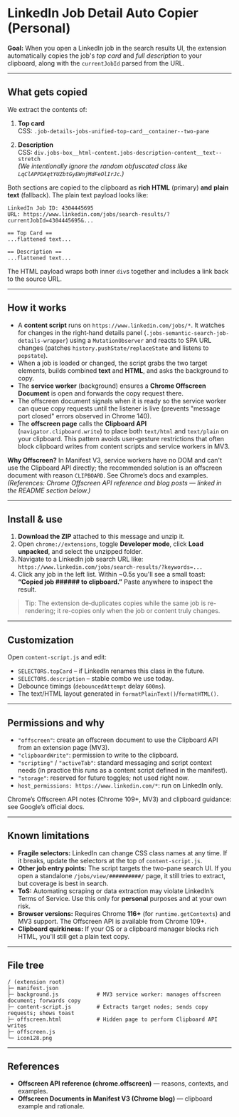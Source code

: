 # LinkedIn Job Detail Auto Copier (Personal)

**Goal:** When you open a LinkedIn job in the search results UI, the extension automatically copies the job's *top card* and *full description* to your clipboard, along with the `currentJobId` parsed from the URL.

---

## What gets copied

We extract the contents of:

1. **Top card**  
   CSS: `.job-details-jobs-unified-top-card__container--two-pane`

2. **Description**  
   CSS: `div.jobs-box__html-content.jobs-description-content__text--stretch`  
   *(We intentionally ignore the random obfuscated class like `LqClAPPDAqtYUZbtGyEWnjMdFeOlIrJc`.)*

Both sections are copied to the clipboard as **rich HTML** (primary) **and** **plain text** (fallback). The plain text payload looks like:

```
LinkedIn Job ID: 4304445695
URL: https://www.linkedin.com/jobs/search-results/?currentJobId=4304445695&...

== Top Card ==
...flattened text...

== Description ==
...flattened text...
```

The HTML payload wraps both inner `div`s together and includes a link back to the source URL.

---

## How it works

- A **content script** runs on `https://www.linkedin.com/jobs/*`. It watches for changes in the right‑hand details panel (`.jobs-semantic-search-job-details-wrapper`) using a `MutationObserver` and reacts to SPA URL changes (patches `history.pushState/replaceState` and listens to `popstate`).  
- When a job is loaded or changed, the script grabs the two target elements, builds combined **text** and **HTML**, and asks the background to copy.
- The **service worker** (background) ensures a **Chrome Offscreen Document** is open and forwards the copy request there.
- The offscreen document signals when it is ready so the service worker can queue copy requests until the listener is live (prevents "message port closed" errors observed in Chrome 140).
- The **offscreen page** calls the **Clipboard API** (`navigator.clipboard.write`) to place both `text/html` and `text/plain` on your clipboard. This pattern avoids user‑gesture restrictions that often block clipboard writes from content scripts and service workers in MV3.

**Why Offscreen?** In Manifest V3, service workers have no DOM and can't use the Clipboard API directly; the recommended solution is an offscreen document with reason `CLIPBOARD`. See Chrome’s docs and examples.  
*(References: Chrome Offscreen API reference and blog posts — linked in the README section below.)*

---

## Install & use

1. **Download the ZIP** attached to this message and unzip it.  
2. Open `chrome://extensions`, toggle **Developer mode**, click **Load unpacked**, and select the unzipped folder.  
3. Navigate to a LinkedIn job search URL like:  
   `https://www.linkedin.com/jobs/search-results/?keywords=...`  
4. Click any job in the left list. Within ~0.5s you'll see a small toast: **“Copied job ###### to clipboard.”** Paste anywhere to inspect the result.

> Tip: The extension de‑duplicates copies while the same job is re-rendering; it re-copies only when the job or content truly changes.

---

## Customization

Open `content-script.js` and edit:

- `SELECTORS.topCard` – if LinkedIn renames this class in the future.  
- `SELECTORS.description` – stable combo we use today.  
- Debounce timings (`debouncedAttempt` delay `600ms`).  
- The text/HTML layout generated in `formatPlainText()`/`formatHTML()`.

---

## Permissions and why

- `"offscreen"`: create an offscreen document to use the Clipboard API from an extension page (MV3).  
- `"clipboardWrite"`: permission to write to the clipboard.  
- `"scripting"` / `"activeTab"`: standard messaging and script context needs (in practice this runs as a content script defined in the manifest).  
- `"storage"`: reserved for future toggles; not used right now.  
- `host_permissions: https://www.linkedin.com/*`: run on LinkedIn only.

Chrome’s Offscreen API notes (Chrome 109+, MV3) and clipboard guidance: see Google’s official docs. 

---

## Known limitations

- **Fragile selectors:** LinkedIn can change CSS class names at any time. If it breaks, update the selectors at the top of `content-script.js`.
- **Other job entry points:** The script targets the two-pane search UI. If you open a standalone `/jobs/view/##########/` page, it still tries to extract, but coverage is best in search.
- **ToS:** Automating scraping or data extraction may violate LinkedIn’s Terms of Service. Use this only for **personal** purposes and at your own risk.
- **Browser versions:** Requires Chrome **116+** (for `runtime.getContexts`) and MV3 support. The Offscreen API is available from Chrome 109+.  
- **Clipboard quirkiness:** If your OS or a clipboard manager blocks rich HTML, you'll still get a plain text copy.

---

## File tree

```
/ (extension root)
├─ manifest.json
├─ background.js            # MV3 service worker: manages offscreen document; forwards copy
├─ content-script.js        # Extracts target nodes; sends copy requests; shows toast
├─ offscreen.html           # Hidden page to perform Clipboard API writes
├─ offscreen.js
└─ icon128.png
```

---

## References

- **Offscreen API reference (chrome.offscreen)** — reasons, contexts, and examples.  
- **Offscreen Documents in Manifest V3 (Chrome blog)** — clipboard example and rationale.
